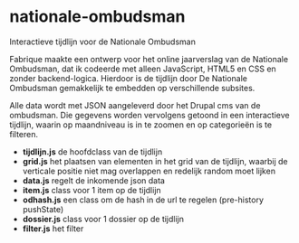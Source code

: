 # nationale-ombudsman
Interactieve tijdlijn voor de Nationale Ombudsman

Fabrique maakte een ontwerp voor het online jaarverslag van de Nationale Ombudsman, dat ik codeerde met alleen JavaScript, HTML5 en CSS en zonder backend-logica. Hierdoor is de tijdlijn door De Nationale Ombudsman gemakkelijk te embedden op verschillende subsites.

Alle data wordt met JSON aangeleverd door het Drupal cms van de ombudsman. Die gegevens worden vervolgens getoond in een interactieve tijdlijn, waarin op maandniveau is in te zoomen en op categorieën is te filteren.

* **tijdlijn.js** de hoofdclass van de tijdlijn
* **grid.js** het plaatsen van elementen in het grid van de tijdlijn, waarbij de verticale positie niet mag overlappen en redelijk random moet lijken
* **data.js** regelt de inkomende json data
* **item.js** class voor 1 item op de tijdlijn
* **odhash.js** een class om de hash in de url te regelen (pre-history pushState)
* **dossier.js** class voor 1 dossier op de tijdlijn
* **filter.js** het filter

